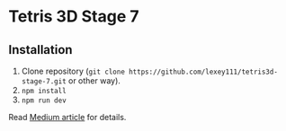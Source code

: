 # Tetris 3D Stage 7

## Installation

1. Clone repository (`git clone https://github.com/lexey111/tetris3d-stage-7.git` or other way).
2. `npm install`
3. `npm run dev`


Read [Medium article]() for details.
